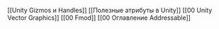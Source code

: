 
[[Unity Gizmos и Handles]]
[[Полезные атрибуты в Unity]]
[[00 Unity Vector Graphics]]
[[00 Fmod]]
[[00 Оглавление Addressable]]